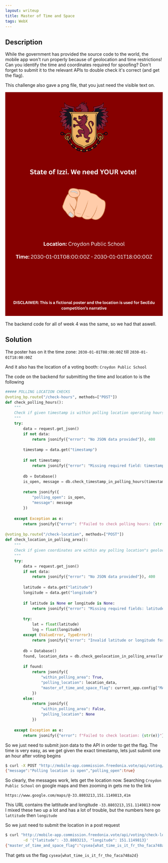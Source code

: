 ```yaml
---
layout: writeup
title: Master of Time and Space
tags: WebX
---
```


## Description

While the government has provided the source code to the world, the mobile app won't run properly because of geolocation and time restrictions! Can you identify the time and coordinates required for spoofing? Don't forget to submit it to the relevant APIs to double check it's correct (and get the flag).

<!--more-->

This challenge also gave a png file, that you just need the visible text on.

![PScreenshot of the pdf in Master of Time and Space which details the when and where an election booth will be for the freedonia election](/assets/images/writeups_images/Master-of-Time-and-Space/1.png)

The backend code for all of week 4 was the same, so we had that aswell.


## Solution

The poster has on it the time zone: `2030-01-01T08:00:00Z` till `2030-01-01T18:00:00Z`

And it also has the location of a voting booth: `Croydon Public School`

The code on the backend for submitting the time and location to is the following

```python
##### POLLING LOCATION CHECKS
@voting_bp.route("/check-hours", methods=["POST"])
def check_polling_hours():
    """
    Check if given timestamp is within polling location operating hours.
    """
    try:
        data = request.get_json()
        if not data:
            return jsonify({"error": "No JSON data provided"}), 400

        timestamp = data.get("timestamp")

        if not timestamp:
            return jsonify({"error": "Missing required field: timestamp"}), 400

        db = Database()
        is_open, message = db.check_timestamp_in_polling_hours(timestamp)

        return jsonify({
            "polling_open": is_open,
            "message": message
        })

    except Exception as e:
        return jsonify({"error": f"Failed to check polling hours: {str(e)}"}), 500

@voting_bp.route("/check-location", methods=["POST"])
def check_location_in_polling_area():
    """
    Check if given coordinates are within any polling location"s geolocation box.
    """
    try:
        data = request.get_json()
        if not data:
            return jsonify({"error": "No JSON data provided"}), 400

        latitude = data.get("latitude")
        longitude = data.get("longitude")

        if latitude is None or longitude is None:
            return jsonify({"error": "Missing required fields: latitude, longitude"}), 400

        try:
            lat = float(latitude)
            lng = float(longitude)
        except (ValueError, TypeError):
            return jsonify({"error": "Invalid latitude or longitude format"}), 400

        db = Database()
        found, location_data = db.check_geolocation_in_polling_area(lat, lng)

        if found:
            return jsonify({
                "within_polling_area": True,
                "polling_location": location_data,
                "master_of_time_and_space_flag": current_app.config["MASTER_OF_TIME_AND_SPACE_FLAG"]
            })
        else:
            return jsonify({
                "within_polling_area": False,
                "polling_location": None
            })

    except Exception as e:
        return jsonify({"error": f"Failed to check location: {str(e)}"}), 500
```

So we just need to submit json data to the API in order to get the flag. The time is very easy, as we get given the exact timestamp, lets just submit one an hour after voting begins

```bash
$ curl -X POST "http://mobile-app.commission.freedonia.vote/api/voting/check-hours" -H "Content-Type: application/json" -d '{"timestamp":"2030-01-01T09:00:00Z"}'
{"message":"Polling location is open","polling_open":true}
```

So clearly, the messages work, lets get the location now. Searching `Croydon Public School` on google maps and then zooming in gets me to the link

```text
https://www.google.com/maps/@-33.8803213,151.1149813,41m
```

This URL contains the lattitude and longitude `-33.8803213,151.1149813` now I mixed these two up a lot and has a lot of trouble, but the numbers here go `lattitude` then `longitude`

So we just need to submit the location in a post request

```bash
$ curl "http://mobile-app.commission.freedonia.vote/api/voting/check-location" -X POST -H "Content-Type: application/json" \
        -d '{"latitude": -33.8803213, "longitude": 151.1149813}'
{"master_of_time_and_space_flag":"cysea{what_time_is_it_fr_tho_faca748a2d}","polling_location":{"geolocation_box":{"northeast":{"lat":-33.876598,"lng":151.118939},"northwest":{"lat":-33.876598,"lng":151.110849},"southeast":{"lat":-33.882984,"lng":151.118939},"southwest":{"lat":-33.882984,"lng":151.110849}},"id":1,"key":"POL001","polling_location":"Croydon Public School","state":"Izzi","voting_status":"Not Started"},"within_polling_area":true}
```

That gets us the flag `cysea{what_time_is_it_fr_tho_faca748a2d}`
